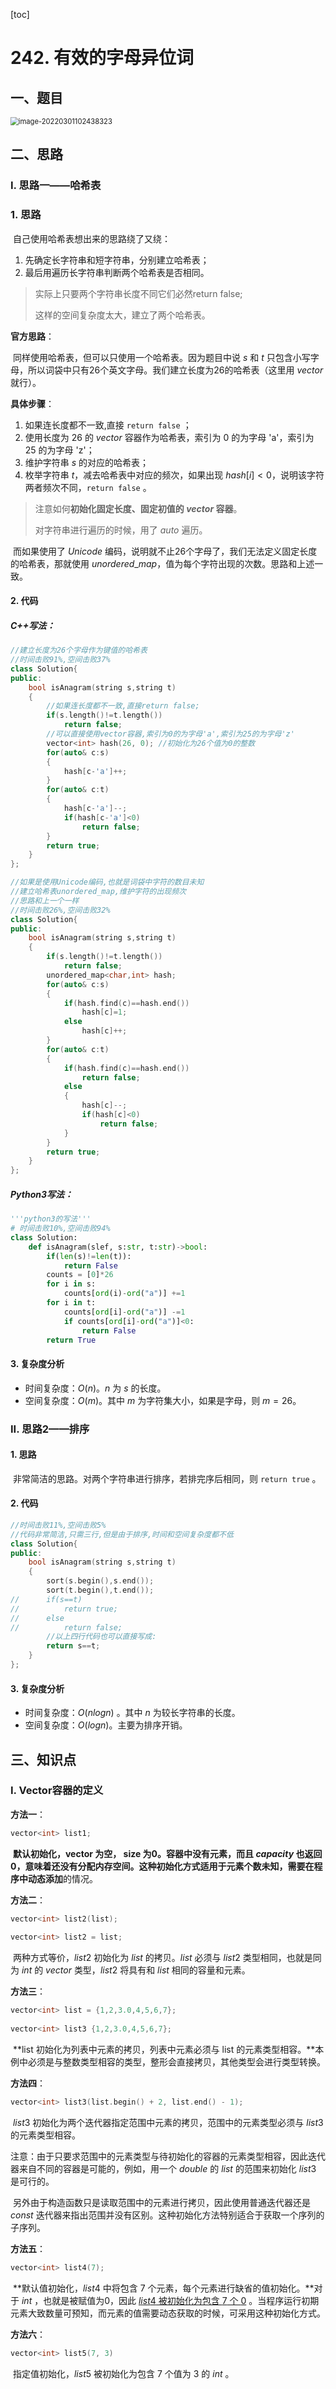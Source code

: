 [toc]

# 242. 有效的字母异位词

## 一、题目

<img src="C:\Users\hongdou\AppData\Roaming\Typora\typora-user-images\image-20220301102438323.png" alt="image-20220301102438323" style="zoom:80%;" />

## 二、思路

### I. 思路一——哈希表

### 1. 思路

​	自己使用哈希表想出来的思路绕了又绕：

1. 先确定长字符串和短字符串，分别建立哈希表；
2. 最后用遍历长字符串判断两个哈希表是否相同。

> 实际上只要两个字符串长度不同它们必然return false;
>
> 这样的空间复杂度太大，建立了两个哈希表。

**官方思路**：

​	同样使用哈希表，但可以只使用一个哈希表。因为题目中说 $s$ 和 $t$ 只包含小写字母，所以词袋中只有26个英文字母。我们建立长度为26的哈希表（这里用 $vector$ 就行）。

**具体步骤**：

1. 如果连长度都不一致,直接 `return false` ；
2. 使用长度为 $26$ 的 $vector$ 容器作为哈希表，索引为 $0$ 的为字母 'a'，索引为 $25$ 的为字母 'z'；
3. 维护字符串 $s$ 的对应的哈希表；
4. 枚举字符串 $t$，减去哈希表中对应的频次，如果出现 $hash[i]<0$，说明该字符两者频次不同，`return false` 。

> 注意如何**初始化固定长度、固定初值的 $vector$ 容器**。
>
> 对字符串进行遍历的时候，用了 $auto$ 遍历。

​	而如果使用了 $Unicode$ 编码，说明就不止26个字母了，我们无法定义固定长度的哈希表，那就使用 $unordered\_map$，值为每个字符出现的次数。思路和上述一致。

#### 2. 代码

##### C++写法：

```C++
//建立长度为26个字母作为键值的哈希表
//时间击败91%,空间击败37% 
class Solution{
public:
	bool isAnagram(string s,string t)
	{
		//如果连长度都不一致,直接return false; 
		if(s.length()!=t.length())
			return false;
		//可以直接使用vector容器,索引为0的为字母'a',索引为25的为字母'z'
		vector<int> hash(26, 0); //初始化为26个值为0的整数
		for(auto& c:s)
		{
			hash[c-'a']++;
		} 
		for(auto& c:t)
		{
			hash[c-'a']--;
			if(hash[c-'a']<0)
				return false;
		}
		return true;
	}
};
```

```C++
//如果是使用Unicode编码,也就是词袋中字符的数目未知
//建立哈希表unordered_map,维护字符的出现频次
//思路和上一个一样
//时间击败26%,空间击败32% 
class Solution{
public:
	bool isAnagram(string s,string t)
	{
		if(s.length()!=t.length())
			return false;
		unordered_map<char,int> hash;
		for(auto& c:s)
		{
			if(hash.find(c)==hash.end())
				hash[c]=1;
			else
				hash[c]++;
		}
		for(auto& c:t)
		{
			if(hash.find(c)==hash.end())
				return false;
			else
			{
				hash[c]--;
				if(hash[c]<0)
					return false;
			}
		}
		return true;
	}
};
```

##### Python3写法：

```python
'''python3的写法'''
# 时间击败10%,空间击败94%
class Solution:
    def isAnagram(slef, s:str, t:str)->bool:
        if(len(s)!=len(t)):
            return False
        counts = [0]*26
        for i in s:
            counts[ord(i)-ord("a")] +=1
        for i in t:
            counts[ord[i]-ord("a")] -=1
            if counts[ord[i]-ord("a")]<0:
                return False
        return True
```

#### 3. 复杂度分析

* 时间复杂度：$O(n)$。$n$ 为 $s$ 的长度。
* 空间复杂度：$O(m)$。其中 $m$ 为字符集大小，如果是字母，则 $m=26$。

### II. 思路2——排序

#### 1. 思路

​	非常简洁的思路。对两个字符串进行排序，若排完序后相同，则 `return true` 。

#### 2. 代码

```C++
//时间击败11%,空间击败5%
//代码非常简洁,只需三行,但是由于排序,时间和空间复杂度都不低 
class Solution{
public:
	bool isAnagram(string s,string t)
	{
		sort(s.begin(),s.end());
		sort(t.begin(),t.end());
//		if(s==t)
//			return true;
//		else
//			return false;
		//以上四行代码也可以直接写成:
		return s==t; 
	}
};
```

#### 3. 复杂度分析

* 时间复杂度：$O(nlogn)$ 。其中 $n$ 为较长字符串的长度。
* 空间复杂度：$O(logn)$。主要为排序开销。

## 三、知识点

### I. Vector容器的定义

**方法一**：

```C++
vector<int> list1;
```

​	**默认初始化，vector 为空， size 为0。**容器中没有元素，而且 $capacity$ 也返回 0，意味着还没有分配内存空间。这种初始化方式适用于元素个数未知，需要在程序中**动态添加**的情况。

**方法二**：

```C++
vector<int> list2(list);
 
vector<int> list2 = list; 
```
​	两种方式等价，$list2$ 初始化为 $list$ 的拷贝。$list$ 必须与 $list2$ 类型相同，也就是同为 $int$ 的 $vector$ 类型，$list2$ 将具有和 $list$ 相同的容量和元素。

**方法三**：

```C++
vector<int> list = {1,2,3.0,4,5,6,7};
 
vector<int> list3 {1,2,3.0,4,5,6,7};
```

​	**list 初始化为列表中元素的拷贝，列表中元素必须与 list 的元素类型相容。**本例中必须是与整数类型相容的类型，整形会直接拷贝，其他类型会进行类型转换。

**方法四**：

```C++
vector<int> list3(list.begin() + 2, list.end() - 1);
```

​	$list3$ 初始化为两个迭代器指定范围中元素的拷贝，范围中的元素类型必须与 $list3$ 的元素类型相容。

​	注意：由于只要求范围中的元素类型与待初始化的容器的元素类型相容，因此迭代器来自不同的容器是可能的，例如，用一个 $double$ 的 $list$ 的范围来初始化 $list3$ 是可行的。

​	另外由于构造函数只是读取范围中的元素进行拷贝，因此使用普通迭代器还是 $const$ 迭代器来指出范围并没有区别。这种初始化方法特别适合于获取一个序列的子序列。

**方法五**：

```C++
vector<int> list4(7);
```

​	**默认值初始化，$list4$ 中将包含 $7$ 个元素，每个元素进行缺省的值初始化。**对于 $int$ ，也就是被赋值为0，因此 <u>$list4$ 被初始化为包含 $7$ 个 $0$</u> 。当程序运行初期元素大致数量可预知，而元素的值需要动态获取的时候，可采用这种初始化方式。

**方法六**：

```C++
vector<int> list5(7, 3)
```

​	指定值初始化，$list5$ 被初始化为包含 $7$ 个值为 $3$ 的 $int$ 。

